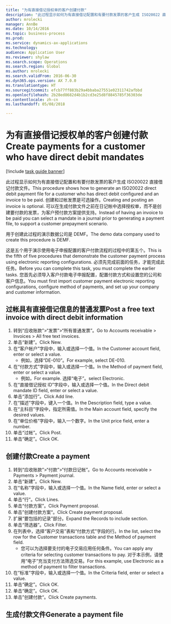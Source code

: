 ```yaml
--- 
title: "为有直接借记授权单的客户创建付款"
description: "此过程显示如何为有直接借记配置和有要付款发票的客户生成 ISO20022 直接借记付款文件。"
author: mrolecki
manager: AnnBe
ms.date: 10/14/2016
ms.topic: business-process
ms.prod: 
ms.service: dynamics-ax-applications
ms.technology: 
audience: Application User
ms.reviewer: shylaw
ms.search.scope: Operations
ms.search.region: Global
ms.author: mrolecki
ms.search.validFrom: 2016-06-30
ms.dyn365.ops.version: AX 7.0.0
ms.translationtype: HT
ms.sourcegitcommit: efcb77ff883b29a4bbaba27551e02311742afbbd
ms.openlocfilehash: 2b28ed8682d4b1b2cd3e25d8f8845785f36303de
ms.contentlocale: zh-cn
ms.lasthandoff: 05/08/2018

---
```

# <a name="create-payments-for-a-customer-who-have-direct-debit-mandates"></a><span data-ttu-id="e8f43-103">为有直接借记授权单的客户创建付款</span><span class="sxs-lookup"><span data-stu-id="e8f43-103">Create payments for a customer who have direct debit mandates</span></span>

[!include [task guide banner](../../includes/task-guide-banner.md)]

<span data-ttu-id="e8f43-104">此过程显示如何为有直接借记配置和有要付款发票的客户生成 ISO20022 直接借记付款文件。</span><span class="sxs-lookup"><span data-stu-id="e8f43-104">This procedure shows how to generate an ISO20022 direct debit payment file for a customer who has direct debit configured and an invoice to be paid.</span></span> <span data-ttu-id="e8f43-105">创建和过帐发票是可选操作。</span><span class="sxs-lookup"><span data-stu-id="e8f43-105">Creating and posting an invoice is optional.</span></span> <span data-ttu-id="e8f43-106">可以在生成付款文件之前在日记帐中选择授权单，而不是创建要付款的发票，为客户预付款方案提供支持。</span><span class="sxs-lookup"><span data-stu-id="e8f43-106">Instead of having an invoice to be paid you can select a mandate in a journal prior to generating a payment file, to support a customer prepayment scenario.</span></span>



<span data-ttu-id="e8f43-107">用于创建此过程的演示数据公司是 DEMF。</span><span class="sxs-lookup"><span data-stu-id="e8f43-107">The demo data company used to create this procedure is DEMF.</span></span>



<span data-ttu-id="e8f43-108">这是五个用于演示使用电子申报配置的客户付款流程的过程中的第五个。</span><span class="sxs-lookup"><span data-stu-id="e8f43-108">This is the fifth of five procedures that demonstrate the customer payment process using electronic reporting configurations.</span></span> <span data-ttu-id="e8f43-109">必须先完成前面的任务，才能完成此任务。</span><span class="sxs-lookup"><span data-stu-id="e8f43-109">Before you can complete this task, you must complete the earlier tasks.</span></span> <span data-ttu-id="e8f43-110">您首先必须导入客户付款电子申报配置，配置付款方式和设置您的公司和客户信息。</span><span class="sxs-lookup"><span data-stu-id="e8f43-110">You must first import customer payment electronic reporting configurations, configure method of payments, and set up your company and customer information.</span></span> 


## <a name="post-a-free-text-invoice-with-direct-debit-information"></a><span data-ttu-id="e8f43-111">过帐具有直接借记信息的普通发票</span><span class="sxs-lookup"><span data-stu-id="e8f43-111">Post a free text invoice with direct debit information</span></span>
1. <span data-ttu-id="e8f43-112">转到“应收账款”>“发票”>“所有普通发票”。</span><span class="sxs-lookup"><span data-stu-id="e8f43-112">Go to Accounts receivable > Invoices > All free text invoices.</span></span>
2. <span data-ttu-id="e8f43-113">单击“新建”。</span><span class="sxs-lookup"><span data-stu-id="e8f43-113">Click New.</span></span>
3. <span data-ttu-id="e8f43-114">在“客户帐户”字段中，输入或选择一个值。</span><span class="sxs-lookup"><span data-stu-id="e8f43-114">In the Customer account field, enter or select a value.</span></span>
    * <span data-ttu-id="e8f43-115">例如，选择“DE-010”。</span><span class="sxs-lookup"><span data-stu-id="e8f43-115">For example, select DE-010.</span></span>  
4. <span data-ttu-id="e8f43-116">在“付款方式”字段中，输入或选择一个值。</span><span class="sxs-lookup"><span data-stu-id="e8f43-116">In the Method of payment field, enter or select a value.</span></span>
    * <span data-ttu-id="e8f43-117">例如，</span><span class="sxs-lookup"><span data-stu-id="e8f43-117">For example.</span></span> <span data-ttu-id="e8f43-118">选择“电子”。</span><span class="sxs-lookup"><span data-stu-id="e8f43-118">select Electronic.</span></span>  
5. <span data-ttu-id="e8f43-119">在“直接借记授权 ID”字段中，输入或选择一个值。</span><span class="sxs-lookup"><span data-stu-id="e8f43-119">In the Direct debit mandate ID field, enter or select a value.</span></span>
6. <span data-ttu-id="e8f43-120">单击“添加行”。</span><span class="sxs-lookup"><span data-stu-id="e8f43-120">Click Add line.</span></span>
7. <span data-ttu-id="e8f43-121">在“描述”字段中，键入一个值。</span><span class="sxs-lookup"><span data-stu-id="e8f43-121">In the Description field, type a value.</span></span>
8. <span data-ttu-id="e8f43-122">在“主科目”字段中，指定所需值。</span><span class="sxs-lookup"><span data-stu-id="e8f43-122">In the Main account field, specify the desired values.</span></span>
9. <span data-ttu-id="e8f43-123">在“单位价格”字段中，输入一个数字。</span><span class="sxs-lookup"><span data-stu-id="e8f43-123">In the Unit price field, enter a number.</span></span>
10. <span data-ttu-id="e8f43-124">单击“过帐”。</span><span class="sxs-lookup"><span data-stu-id="e8f43-124">Click Post.</span></span>
11. <span data-ttu-id="e8f43-125">单击“确定”。</span><span class="sxs-lookup"><span data-stu-id="e8f43-125">Click OK.</span></span>

## <a name="create-a-payment"></a><span data-ttu-id="e8f43-126">创建付款</span><span class="sxs-lookup"><span data-stu-id="e8f43-126">Create a payment</span></span>
1. <span data-ttu-id="e8f43-127">转到“应收账款”>“付款”>“付款日记帐”。</span><span class="sxs-lookup"><span data-stu-id="e8f43-127">Go to Accounts receivable > Payments > Payment journal.</span></span>
2. <span data-ttu-id="e8f43-128">单击“新建”。</span><span class="sxs-lookup"><span data-stu-id="e8f43-128">Click New.</span></span>
3. <span data-ttu-id="e8f43-129">在“名称”字段中，输入或选择一个值。</span><span class="sxs-lookup"><span data-stu-id="e8f43-129">In the Name field, enter or select a value.</span></span>
4. <span data-ttu-id="e8f43-130">单击“行”。</span><span class="sxs-lookup"><span data-stu-id="e8f43-130">Click Lines.</span></span>
5. <span data-ttu-id="e8f43-131">单击“付款方案”。</span><span class="sxs-lookup"><span data-stu-id="e8f43-131">Click Payment proposal.</span></span>
6. <span data-ttu-id="e8f43-132">单击”创建付款方案“。</span><span class="sxs-lookup"><span data-stu-id="e8f43-132">Click Create payment proposal.</span></span>
7. <span data-ttu-id="e8f43-133">扩展“要包括的记录”部分。</span><span class="sxs-lookup"><span data-stu-id="e8f43-133">Expand the Records to include section.</span></span>
8. <span data-ttu-id="e8f43-134">单击“筛选器”。</span><span class="sxs-lookup"><span data-stu-id="e8f43-134">Click Filter.</span></span>
9. <span data-ttu-id="e8f43-135">在列表中，选择“客户交易”表和“付款方式”字段的行。</span><span class="sxs-lookup"><span data-stu-id="e8f43-135">In the list, select the row for the Customer transactions table and the Method of payment field.</span></span>
    * <span data-ttu-id="e8f43-136">您可以为选择要支付的电子交易应用任何条件。</span><span class="sxs-lookup"><span data-stu-id="e8f43-136">You can apply any criteria for selecting customer transactions to pay.</span></span> <span data-ttu-id="e8f43-137">对于本示例，请使用“电子”充当支付方法筛选交易。</span><span class="sxs-lookup"><span data-stu-id="e8f43-137">For this example, use Electronic as a method of payment to filter transactions.</span></span>  
10. <span data-ttu-id="e8f43-138">在“标准”字段中，输入或选择一个值。</span><span class="sxs-lookup"><span data-stu-id="e8f43-138">In the Criteria field, enter or select a value.</span></span>
11. <span data-ttu-id="e8f43-139">单击“确定”。</span><span class="sxs-lookup"><span data-stu-id="e8f43-139">Click OK.</span></span>
12. <span data-ttu-id="e8f43-140">单击“确定”。</span><span class="sxs-lookup"><span data-stu-id="e8f43-140">Click OK.</span></span>
13. <span data-ttu-id="e8f43-141">单击”创建付款“。</span><span class="sxs-lookup"><span data-stu-id="e8f43-141">Click Create payments.</span></span>

## <a name="generate-a-payment-file"></a><span data-ttu-id="e8f43-142">生成付款文件</span><span class="sxs-lookup"><span data-stu-id="e8f43-142">Generate a payment file</span></span>


